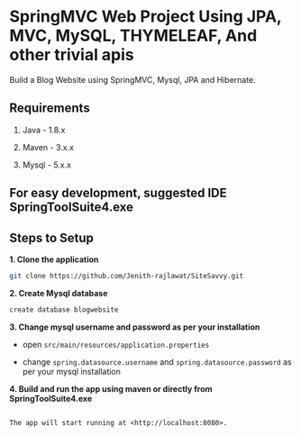 # SpringMVC Web Project Using JPA, MVC, MySQL, THYMELEAF, And other trivial apis

Build a Blog Website using SpringMVC, Mysql, JPA and Hibernate.

## Requirements

1. Java - 1.8.x

2. Maven - 3.x.x

3. Mysql - 5.x.x

## For easy development, suggested IDE SpringToolSuite4.exe

## Steps to Setup

**1. Clone the application**

```bash
git clone https://github.com/Jenith-rajlawat/SiteSavvy.git
```

**2. Create Mysql database**
```bash
create database blogwebsite
```

**3. Change mysql username and password as per your installation**

+ open `src/main/resources/application.properties`

+ change `spring.datasource.username` and `spring.datasource.password` as per your mysql installation

**4. Build and run the app using maven or directly from SpringToolSuite4.exe**
```

The app will start running at <http://localhost:8080>.

